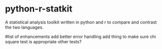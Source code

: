 # python-r-statkit
A statistical analysis toolkit written in python and r to compare and contrast the two languages.

#list of enhancements
add better error handling
add thing to make sure chi square test is appropriate
other tests?
